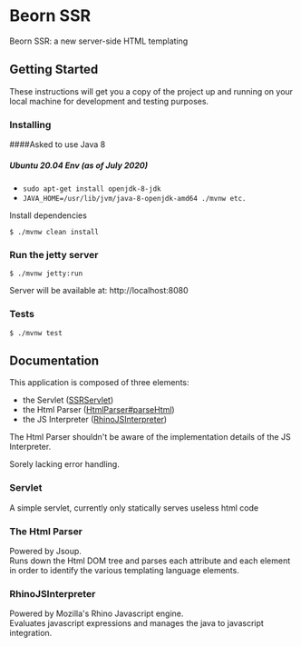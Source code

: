 # Beorn SSR

Beorn SSR: a new server-side HTML templating 

## Getting Started

These instructions will get you a copy of the project up and running on your local machine for development and testing purposes.

### Installing

####Asked to use Java 8
##### Ubuntu 20.04 Env (as of July 2020)
* `sudo apt-get install openjdk-8-jdk`
* `JAVA_HOME=/usr/lib/jvm/java-8-openjdk-amd64 ./mvnw etc.`


Install dependencies

```
$ ./mvnw clean install
```

### Run the jetty server

```
$ ./mvnw jetty:run
```
Server will be available at: http://localhost:8080


### Tests

```
$ ./mvnw test
```


## Documentation

This application is composed of three elements: 
- the Servlet ([SSRServlet](src/main/kotlin/com/beorntech/SSRServlet.kt))
- the Html Parser ([HtmlParser#parseHtml](src/main/kotlin/com/beorntech/HtmlParser.kt))
- the JS Interpreter ([RhinoJSInterpreter](src/main/kotlin/com/beorntech/RhinoJSInterpreter.kt))

The Html Parser shouldn't be aware of the implementation details of the JS Interpreter.

Sorely lacking error handling.

### Servlet
A simple servlet, currently only statically serves useless html code

### The Html Parser
Powered by Jsoup.    
Runs down the Html DOM tree and parses each attribute and each element in order to identify the various templating language elements.

### RhinoJSInterpreter
Powered by Mozilla's Rhino Javascript engine.  
Evaluates javascript expressions and manages the java to javascript integration.


